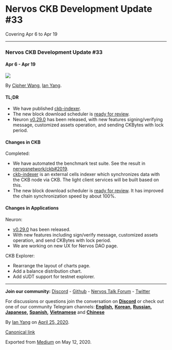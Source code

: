 # Nervos CKB Development Update \#33

Covering Apr 6 to Apr 19

------------------------------------------------------------------------

### Nervos CKB Development Update \#33

#### Apr 6 - Apr 19

![](https://cdn-images-1.medium.com/max/800/1*HLi1hr32GTA580BiFVk4vQ.jpeg)

By [Cipher Wang](https://github.com/CipherWang), [Ian Yang](https://medium.com/u/72022cac4c7c).

#### TL;DR

-   We have published [ckb-indexer](https://github.com/quake/ckb-indexer).
-   The new block download scheduler is [ready for review](https://github.com/nervosnetwork/ckb/pull/1999).
-   Neuron [v0.29.0](https://github.com/nervosnetwork/neuron/releases/tag/v0.29.0) has been released, with new features signing/verifying message, customized assets operation, and sending CKBytes with lock period.

#### Changes in CKB

Completed:

-   We have automated the benchmark test suite. See the result in [nervosnetwork/ckb\#2019](https://github.com/nervosnetwork/ckb/pull/2019).
-   [ckb-indexer](https://github.com/quake/ckb-indexer) is an external cells indexer which synchronizes data with the CKB node via CKB. The light client services will be built based on this.
-   The new block download scheduler is [ready for review](https://github.com/nervosnetwork/ckb/pull/1999). It has improved the chain synchronization speed by about 100%.

#### Changes in Applications

Neuron:

-   [v0.29.0](https://github.com/nervosnetwork/neuron/releases/tag/v0.29.0) has been released.
-   With new features including sign/verify message, customized assets operation, and send CKBytes with lock period.
-   We are working on new UX for Nervos DAO page.

CKB Explorer:

-   Rearrange the layout of charts page.
-   Add a balance distribution chart.
-   Add sUDT support for testnet explorer.

------------------------------------------------------------------------

**Join our community:** [Discord](https://discord.gg/AqGTUE9) - [Github](https://github.com/nervosnetwork) - [Nervos Talk Forum](https://talk.nervos.org/) - [Twitter](https://twitter.com/nervosnetwork)

For discussions or questions join the conversation on [**Discord**](https://discord.gg/Cc8Tr6K) or check out one of our community Telegram channels: [**English**](https://t.me/NervosNetwork)**,** [**Korean**](http://t.me/NervosKorea)**,** [**Russian**](https://t.me/NervosRussia)**,** [**Japanese**](http://t.me/NervosNertwork_japan)**,** [**Spanish**](https://t.me/NervosNetworkES)**,** [**Vietnamese**](https://t.me/nervosvietnam) and [**Chinese**](https://t.me/NervosNetworkcn)

By [Ian Yang](https://medium.com/@doitian) on [April 25, 2020](https://medium.com/p/60863398563e).

[Canonical link](https://medium.com/@doitian/nervos-ckb-development-update-33-60863398563e)

Exported from [Medium](https://medium.com) on May 12, 2020.
